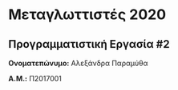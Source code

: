 # Μεταγλωττιστές 2020
## Προγραμματιστική Εργασία #2

**Ονοματεπώνυμο:** Αλεξάνδρα Παραμύθα

**Α.Μ.:** Π2017001



